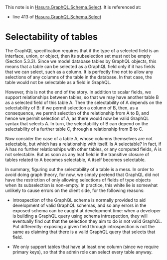 This note is in [Hasura.GraphQL.Schema.Select](https://github.com/hasura/graphql-engine/blob/master/server/src-lib/Hasura/GraphQL/Schema/Select.hs#L305).
It is referenced at:
  - line 413 of [Hasura.GraphQL.Schema.Select](https://github.com/hasura/graphql-engine/blob/master/server/src-lib/Hasura/GraphQL/Schema/Select.hs#L413)

# Selectability of tables


The GraphQL specification requires that if the type of a selected field is an
interface, union, or object, then its subselection set must not be empty
(Section 5.3.3).  Since we model database tables by GraphQL objects, this means
that a table can be selected as a GraphQL field only if it has fields that we
can select, such as a column.  It is perfectly fine not to allow any selections
of any columns of the table in the database.  In that case, the table would not
be selectable as a field in GraphQL.

However, this is not the end of the story.  In addition to scalar fields, we
support relationships between tables, so that we may have another table B as a
selected field of this table A.  Then the selectability of A depends on the
selectability of B: if we permit selection a column of B, then, as a
consequence, we permit selection of the relationship from A to B, and hence we
permit selection of A, as there would now be valid GraphQL syntax that selects
A.  In turn, the selectability of B can depend on the selectability of a further
table C, through a relationship from B to C.

Now consider the case of a table A, whose columns themselves are not selectable,
but which has a relationship with itself.  Is A selectable?  In fact, if A has
no further relationships with other tables, or any computed fields, A is not
selectable.  But as soon as any leaf field in the transitive closure of tables
related to A becomes selectable, A itself becomes selectable.

In summary, figuring out the selectability of a table is a mess.  In order to
avoid doing graph theory, for now, we simply pretend that GraphQL did not have
the restriction of only allowing selections of fields of type objects when its
subselection is non-empty.  In practice, this white lie is somewhat unlikely to
cause errors on the client side, for the following reasons:

- Introspection of the GraphQL schema is normally provided to aid development of
  valid GraphQL schemas, and so any errors in the exposed schema can be caught
  at development time: when a developer is building a GraphQL query using schema
  introspection, they will eventually find out that the selection they aim to do
  is not valid GraphQL.  Put differently: exposing a given field through
  introspection is not the same as claiming that there is a valid GraphQL query
  that selects that field.

- We only support tables that have at least one column (since we require primary
  keys), so that the admin role can select every table anyway.

